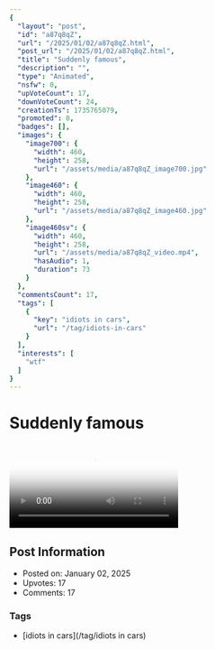 ```yaml
---
{
  "layout": "post",
  "id": "a87q8qZ",
  "url": "/2025/01/02/a87q8qZ.html",
  "post_url": "/2025/01/02/a87q8qZ.html",
  "title": "Suddenly famous",
  "description": "",
  "type": "Animated",
  "nsfw": 0,
  "upVoteCount": 17,
  "downVoteCount": 24,
  "creationTs": 1735765079,
  "promoted": 0,
  "badges": [],
  "images": {
    "image700": {
      "width": 460,
      "height": 258,
      "url": "/assets/media/a87q8qZ_image700.jpg"
    },
    "image460": {
      "width": 460,
      "height": 258,
      "url": "/assets/media/a87q8qZ_image460.jpg"
    },
    "image460sv": {
      "width": 460,
      "height": 258,
      "url": "/assets/media/a87q8qZ_video.mp4",
      "hasAudio": 1,
      "duration": 73
    }
  },
  "commentsCount": 17,
  "tags": [
    {
      "key": "idiots in cars",
      "url": "/tag/idiots-in-cars"
    }
  ],
  "interests": [
    "wtf"
  ]
}
---
```


# Suddenly famous

<video controls playsinline loop poster="/assets/media/a87q8qZ_image460.jpg">
  <source src="/assets/media/a87q8qZ_video.mp4" type="video/mp4">
  Your browser does not support the video tag.
</video>

## Post Information

- Posted on: January 02, 2025
- Upvotes: 17
- Comments: 17

### Tags

- [idiots in cars](/tag/idiots in cars)
